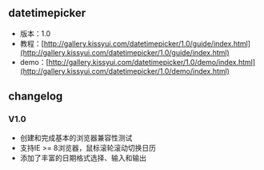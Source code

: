 ## datetimepicker

* 版本：1.0
* 教程：[http://gallery.kissyui.com/datetimepicker/1.0/guide/index.html](http://gallery.kissyui.com/datetimepicker/1.0/guide/index.html)
* demo：[http://gallery.kissyui.com/datetimepicker/1.0/demo/index.html](http://gallery.kissyui.com/datetimepicker/1.0/demo/index.html)

## changelog

### V1.0
* 创建和完成基本的浏览器兼容性测试
* 支持IE >= 8浏览器，鼠标滚轮滚动切换日历
* 添加了丰富的日期格式选择、输入和输出


